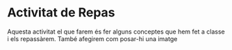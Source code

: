 # Activitat de Repas 
Aquesta activitat el que farem és fer alguns conceptes que hem fet a classe i els repassàrem.
També afegirem com posar-hi una imatge 
